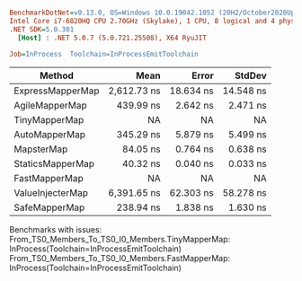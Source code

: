 ``` ini

BenchmarkDotNet=v0.13.0, OS=Windows 10.0.19042.1052 (20H2/October2020Update)
Intel Core i7-6820HQ CPU 2.70GHz (Skylake), 1 CPU, 8 logical and 4 physical cores
.NET SDK=5.0.301
  [Host] : .NET 5.0.7 (5.0.721.25508), X64 RyuJIT

Job=InProcess  Toolchain=InProcessEmitToolchain  

```
|           Method |        Mean |     Error |    StdDev |
|----------------- |------------:|----------:|----------:|
| ExpressMapperMap | 2,612.73 ns | 18.634 ns | 14.548 ns |
|   AgileMapperMap |   439.99 ns |  2.642 ns |  2.471 ns |
|    TinyMapperMap |          NA |        NA |        NA |
|    AutoMapperMap |   345.29 ns |  5.879 ns |  5.499 ns |
|       MapsterMap |    84.05 ns |  0.764 ns |  0.638 ns |
| StaticsMapperMap |    40.32 ns |  0.040 ns |  0.033 ns |
|    FastMapperMap |          NA |        NA |        NA |
| ValueInjecterMap | 6,391.65 ns | 62.303 ns | 58.278 ns |
|    SafeMapperMap |   238.94 ns |  1.838 ns |  1.630 ns |

Benchmarks with issues:
  From_TS0_Members_To_TS0_I0_Members.TinyMapperMap: InProcess(Toolchain=InProcessEmitToolchain)
  From_TS0_Members_To_TS0_I0_Members.FastMapperMap: InProcess(Toolchain=InProcessEmitToolchain)

